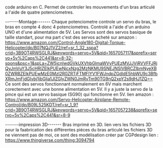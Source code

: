 code arduino en C.
Permet de controler les mouvements d'un bras articulé a l'aide de quatre potenciometres.

-------Montage-------
Chaque potenciometre controle un servo du bras, le bras en compte 4 donc 4 potenciometres.
Controlé a l'aide d'un arduino UNO et d'une alimentation de 5V.
Les Servos sont des servos basique de taille standart, pour ma part c'est des servos acheté sur amazon : https://www.amazon.com/Control-Angle180-Digital-Torque-Helicopter/dp/B07NQJ1VZ2/ref=sr_1_32_sspa?crid=3B9OT4RWSGLRJ&keywords=servo+5V&qid=1657057117&sprefix=servo+5v%2Caps%2C441&sr=8-32-spons&psc=1&spLa=ZW5jcnlwdGVkUXVhbGlmaWVyPUEzMVJJVjRVVFFJRjQyJmVuY3J5cHRlZElkPUEwNjcxNzg2MzNKMU9SNEJNSlVBRCZlbmNyeXB0ZWRBZElkPUEwMzE0MzI2R0ZRTjFTMFlYV1FWJndpZGdldE5hbWU9c3BfbXRmJmFjdGlvbj1jbGlja1JlZGlyZWN0JmRvTm90TG9nQ2xpY2s9dHJ1ZQ==
Ce sont des servos fonctionnant normalement en 6V mais marchent corectement avec une bonne alimentation en 5V.
Il y a juste la servo de la pince qui est un servo basique (SG90) qui fonctionne en 5V. lien amazon : https://www.amazon.com/Servo-Helicopter-Airplane-Remote-Control/dp/B09L525KDT/ref=sr_1_9?crid=3B9OT4RWSGLRJ&keywords=servo+5V&qid=1657057238&sprefix=servo+5v%2Caps%2C441&sr=8-9

-------impression 3D-------
Bras imprimé en 3D.
lien vers les fichiers 3D pour la faabrication des différentes piéces du bras articulé
les fichiers 3D ne viennent pas de moi, ce sont des modélisation créer par CGPdesign
lien : https://www.thingiverse.com/thing:3094794
